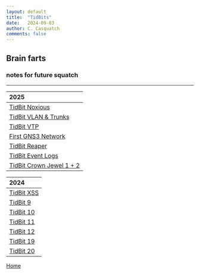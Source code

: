 ```yaml
---
layout: default
title:  "TidBits"
date:   2024-09-03
author: C. Casquatch
comments: false
---
```


## Brain farts
### notes for future squatch

***


|2025               |
|:------------------|
|[TidBit Noxious](_posts/TidBits/2025-05-26-TBNoxious.md) |
|[TidBit VLAN & Trunks](_posts/TidBits/2025-05-26-vlans&trunkspt2.md) |
|[TidBit VTP](_posts/TidBits/2025-05-23-vlansgns3.md) |
|[First GNS3 Network](_posts/TidBits/2025-05-18-FirstGNS3.md) |
|[TidBit Reaper](_posts/TidBits/2025-05-17-TBReaper.md) |
|[TidBit Event Logs](_posts/TidBits/2025-05-16-EventLogs.md) |
|[TidBit Crown Jewel 1 + 2](_posts/TidBits/2025-05-16-TBCJ12.md) |


| 2024              |
|:------------------|
| [TidBit XSS](_posts/TidBits/2024-09-03-TidBit-XSS.markdown) |
| [TidBit 9](_posts/TidBits/2024-09-03-TidBit-9.markdown) |
| [TidBit 10](_posts/TidBits/2024-09-03-TidBit-10.markdown) |
| [TidBit 11](_posts/TidBits/2024-09-03-TidBit-11.markdown) |
| [TidBit 12](_posts/TidBits/2024-09-03-TidBit-12.markdown) |
| [TidBit 19](_posts/TidBits/2024-09-03-TidBit-19.markdown) |
| [TidBit 20](_posts/TidBits/2024-09-03-TidBit-20.markdown) |


[Home](./index.md)

